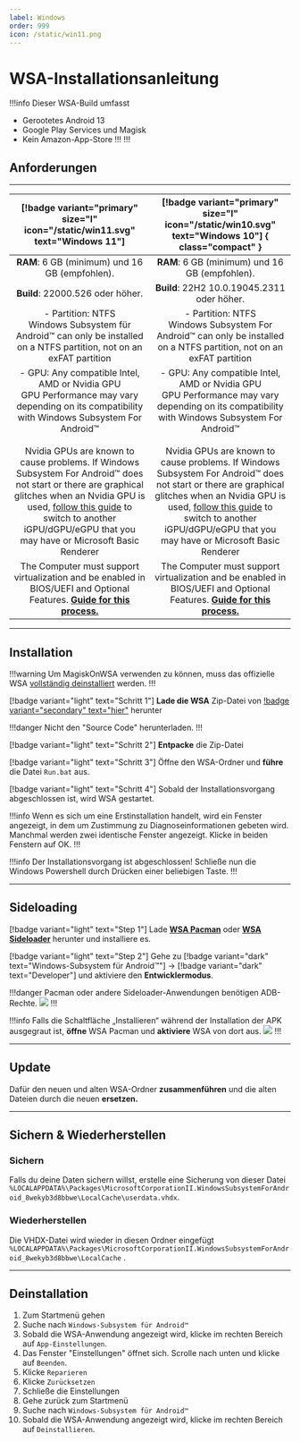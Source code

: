```yaml
---
label: Windows
order: 999
icon: /static/win11.png
---
```


# WSA-Installationsanleitung

!!!info Dieser WSA-Build umfasst
- Gerootetes Android 13
- Google Play Services und Magisk
- Kein Amazon-App-Store
!!!
!!!

## Anforderungen
___
|     [!badge variant="primary" size="l" icon="/static/win11.svg" text="Windows 11"]    |    [!badge variant="primary" size="l" icon="/static/win10.svg" text="Windows 10"]  { class="compact" }     |
|:-------------------------:|:-----------------------:|
| **RAM**: 6 GB (minimum) und 16 GB (empfohlen).| **RAM**: 6 GB (minimum) und 16 GB (empfohlen).|
| **Build**: 22000.526 oder höher.| **Build**: 22H2 10.0.19045.2311 oder höher.|
| - Partition: NTFS <br /> Windows Subsystem für Android™ can only be installed on a NTFS partition, not on an exFAT partition |- Partition: NTFS <br /> Windows Subsystem For Android™ can only be installed on a NTFS partition, not on an exFAT partition|
|- GPU: Any compatible Intel, AMD or Nvidia GPU <br /> GPU Performance may vary depending on its compatibility with Windows Subsystem For Android™ <br /><br />Nvidia GPUs are known to cause problems. If Windows Subsystem For Android™ does not start or there are graphical glitches when an Nvidia GPU is used, [follow this guide](https://github.com/MustardChef/WSABuilds/blob/master/Guides/ChangingGPU.md) to switch to another iGPU/dGPU/eGPU  that you may have or Microsoft Basic Renderer|- GPU: Any compatible Intel, AMD or Nvidia GPU <br /> GPU Performance may vary depending on its compatibility with Windows Subsystem For Android™ <br /><br />Nvidia GPUs are known to cause problems. If Windows Subsystem For Android™ does not start or there are graphical glitches when an Nvidia GPU is used, [follow this guide](https://github.com/MustardChef/WSABuilds/blob/master/Guides/ChangingGPU.md) to switch to  another iGPU/dGPU/eGPU  that you may have or Microsoft Basic Renderer|
| The Computer must support virtualization and be enabled in BIOS/UEFI and Optional Features. [**Guide for this process.**](https://support.microsoft.com/en-us/windows/enable-virtualization-on-windows-11-pcs-c5578302-6e43-4b4b-a449-8ced115f58e1)| The Computer must support virtualization and be enabled in BIOS/UEFI and Optional Features. [**Guide for this process.**](https://support.microsoft.com/en-us/windows/enable-virtualization-on-windows-11-pcs-c5578302-6e43-4b4b-a449-8ced115f58e1)|

___
## Installation

!!!warning Um MagiskOnWSA verwenden zu können, muss das offizielle WSA [vollständig deinstalliert](#deinstallation) werden.
!!!

[!badge variant="light" text="Schritt 1"] **Lade die WSA** Zip-Datei von [!badge variant="secondary" text="hier"](https://github.com/MustardChef/WSABuilds#downloads) herunter

!!!danger Nicht den "Source Code" herunterladen.
!!!

[!badge variant="light" text="Schritt 2"] **Entpacke** die Zip-Datei

[!badge variant="light" text="Schritt 3"] Öffne den WSA-Ordner und **führe** die Datei `Run.bat` aus.

[!badge variant="light" text="Schritt 4"] Sobald der Installationsvorgang abgeschlossen ist, wird WSA gestartet.

!!!info Wenn es sich um eine Erstinstallation handelt, wird ein Fenster angezeigt, in dem um Zustimmung zu Diagnoseinformationen gebeten wird. Manchmal werden zwei identische Fenster angezeigt. Klicke in beiden Fenstern auf OK.
!!!

!!!info Der Installationsvorgang ist abgeschlossen!
Schließe nun die Windows Powershell durch Drücken einer beliebigen Taste.
!!!

___
## Sideloading

[!badge variant="light" text="Step 1"] Lade [**WSA Pacman**](https://github.com/alesimula/wsa_pacman/releases) oder [**WSA Sideloader**](https://github.com/infinitepower18/WSA-Sideloader) herunter und installiere es.

[!badge variant="light" text="Step 2"] Gehe zu [!badge variant="dark" text="Windows-Subsystem für Android™"] → [!badge variant="dark" text="Developer"] und aktiviere den **Entwicklermodus**.

!!!danger Pacman oder andere Sideloader-Anwendungen benötigen ADB-Rechte.
![](https://media.discordapp.net/attachments/1015131233824538624/1062611905249820733/allow.png)
!!!

!!!info Falls die Schaltfläche „Installieren“ während der Installation der APK ausgegraut ist, **öffne** WSA Pacman und **aktiviere** WSA von dort aus.
![](https://media.discordapp.net/attachments/1015131233824538624/1062610433506287708/WSA-pacman_x7UaiviLSW.png)
!!!

___
## Update

Dafür den neuen und alten WSA-Ordner **zusammenführen** und die alten Dateien durch die neuen **ersetzen.**

___
## Sichern & Wiederherstellen

### Sichern
Falls du deine Daten sichern willst, erstelle eine Sicherung von dieser Datei </br> `%LOCALAPPDATA%\Packages\MicrosoftCorporationII.WindowsSubsystemForAndroid_8wekyb3d8bbwe\LocalCache\userdata.vhdx`.

### Wiederherstellen
Die VHDX-Datei wird wieder in diesen Ordner eingefügt </br> `%LOCALAPPDATA%\Packages\MicrosoftCorporationII.WindowsSubsystemForAndroid_8wekyb3d8bbwe\LocalCache` .

___
## Deinstallation

1. Zum Startmenü gehen
2. Suche nach `Windows-Subsystem für Android™`
3. Sobald die WSA-Anwendung angezeigt wird, klicke im rechten Bereich auf `App-Einstellungen`.
4. Das Fenster "Einstellungen" öffnet sich. Scrolle nach unten und klicke auf `Beenden`.
5. Klicke `Reparieren`
6. Klicke `Zurücksetzen`
7. Schließe die Einstellungen
8. Gehe zurück zum Startmenü
9. Suche nach `Windows-Subsystem für Android™`
10. Sobald die WSA-Anwendung angezeigt wird, klicke im rechten Bereich auf `Deinstallieren`.
